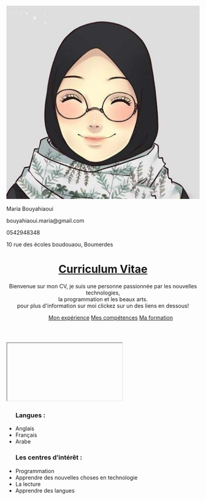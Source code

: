 <!DOCTYPE html>
<html lang="en">
<head>
    <meta charset="UTF-8">
    <meta http-equiv="X-UA-Compatible" content="IE=edge">
    <meta name="viewport" content="width=device-width, initial-scale=1.0">
    <link href=".\files\fontawesome-free-5.15.3-web\css\all.css" rel="stylesheet">
    <link rel="stylesheet" href=".\files\style.css">
    <title>my portfolio</title>
</head>
<body class="main">
<!------------la partie gauche nav------------>
    <nav class="nav">
        <img class="photo" src=".\files\photos\photo.jpg" alt="img">
        <div class="information">
            <div class="li"><i class="fas fa-user-circle"></i><p class="a">Maria Bouyahiaoui</p></div>
            <div class="li"><i class="fas fa-envelope"></i><p class="b">bouyahiaoui.maria@gmail.com</p></div>
            <div class="li"><i class="fas fa-phone"></i><p class="c">0542948348</p></div>
            <div class="li"><i class="fas fa-map-marker-alt"></i><p class="d">10 rue des écoles boudouaou, Boumerdes</p></div>
        </div>
    </nav>
<!------------la partie droite du contenu-------->
    <div class="content">
    <!--------header----------------------------->
        <header class="main-header">
            <h1><a href="main.html">Curriculum Vitae</a></h1>
            <aside>
                <p>Bienvenue sur mon CV, je suis une personne passionnée par les nouvelles technologies, <br> la programmation et les beaux arts. <br> 
                pour plus d'information sur moi clickez sur un des liens en dessous!</p>   
                <menu>
                    <a class="lk expérience" href="#" onclick="playme('nav', 'photo', 'a', 'b', 'c', 'd', 'content', 'main-header', 'expérience', 'iframe')">Mon expérience</a>
                    <a class="lk compétences" href="#" onclick="playme('nav', 'photo', 'a', 'b', 'c', 'd', 'content', 'main-header', 'compétences', 'iframe')">Mes compétences</a>
                    <a class="lk formation" href="#" onclick="playme('nav', 'photo', 'a', 'b', 'c', 'd', 'content', 'main-header', 'formation', 'iframe')">Ma formation</a>
                </menu>
            </aside>
        </header>
        <div class="down">
    <!--------la partie section----------------->
            <section>
                <iframe class="iframe" scrolling="no"></iframe>
            </section>
    <!--------la partie footer------------------>
            <footer>
                <ul class="ul">
                    <h3>Langues :</h3>
                    <li>Anglais</li>
                    <li>Français</li>
                    <li>Arabe</li>
                </ul>
                <ul class="ul">
                    <h3>Les centres d’intérêt :</h3>
                    <li>Programmation</li>
                    <li>Apprendre des nouvelles choses en technologie</li>
                    <li>La lecture</li>
                    <li>Apprendre des langues</li>
                </ul>
            </footer>
        </div>
    </div>
    <script src=".\files\script.js"></script>
</body>
</html>
